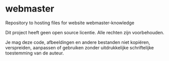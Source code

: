 # webmaster
Repository to hosting files for website webmaster-knowledge

Dit project heeft geen open source licentie. Alle rechten zijn voorbehouden.

Je mag deze code, afbeeldingen en andere bestanden niet kopiëren, verspreiden, aanpassen of gebruiken zonder uitdrukkelijke schriftelijke toestemming van de auteur.
